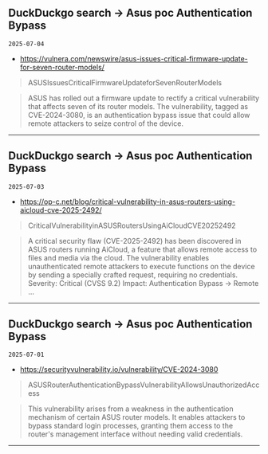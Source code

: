 ## DuckDuckgo search -> Asus poc Authentication Bypass
`2025-07-04`

* https://vulnera.com/newswire/asus-issues-critical-firmware-update-for-seven-router-models/

<blockquote>
 ASUSIssuesCriticalFirmwareUpdateforSevenRouterModels
</blockquote>
<blockquote>
ASUS has rolled out a firmware update to rectify a critical vulnerability that affects seven of its router models. The vulnerability, tagged as CVE-2024-3080, is an authentication bypass issue that could allow remote attackers to seize control of the device.
</blockquote>

---

## DuckDuckgo search -> Asus poc Authentication Bypass
`2025-07-03`

* https://op-c.net/blog/critical-vulnerability-in-asus-routers-using-aicloud-cve-2025-2492/

<blockquote>
 CriticalVulnerabilityinASUSRoutersUsingAiCloudCVE20252492
</blockquote>
<blockquote>
A critical security flaw (CVE-2025-2492) has been discovered in ASUS routers running AiCloud, a feature that allows remote access to files and media via the cloud. The vulnerability enables unauthenticated remote attackers to execute functions on the device by sending a specially crafted request, requiring no credentials. Severity: Critical (CVSS 9.2) Impact: Authentication Bypass → Remote ...
</blockquote>

---

## DuckDuckgo search -> Asus poc Authentication Bypass
`2025-07-01`

* https://securityvulnerability.io/vulnerability/CVE-2024-3080

<blockquote>
 ASUSRouterAuthenticationBypassVulnerabilityAllowsUnauthorizedAccess
</blockquote>
<blockquote>
This vulnerability arises from a weakness in the authentication mechanism of certain ASUS router models. It enables attackers to bypass standard login processes, granting them access to the router's management interface without needing valid credentials.
</blockquote>

---

